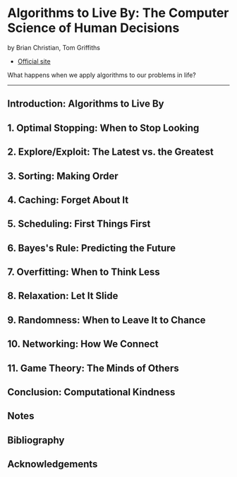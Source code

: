 # Algorithms to Live By: The Computer Science of Human Decisions

by Brian Christian, Tom Griffiths

- [Official site](http://algorithmstoliveby.com/)

What happens when we apply algorithms to our problems in life?

---

## Introduction: Algorithms to Live By
## 1. Optimal Stopping: When to Stop Looking
## 2. Explore/Exploit: The Latest vs. the Greatest
## 3. Sorting: Making Order
## 4. Caching: Forget About It
## 5. Scheduling: First Things First
## 6. Bayes's Rule: Predicting the Future
## 7. Overfitting: When to Think Less
## 8. Relaxation: Let It Slide
## 9. Randomness: When to Leave It to Chance
## 10. Networking: How We Connect
## 11. Game Theory: The Minds of Others
## Conclusion: Computational Kindness
## Notes
## Bibliography
## Acknowledgements
